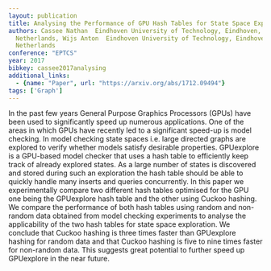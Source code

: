 ```yaml
---
layout: publication
title: Analysing the Performance of GPU Hash Tables for State Space Exploration
authors: Cassee Nathan  Eindhoven University of Technology, Eindhoven, The
  Netherlands, Wijs Anton  Eindhoven University of Technology, Eindhoven, The
  Netherlands
conference: "EPTCS"
year: 2017
bibkey: cassee2017analysing
additional_links:
  - {name: "Paper", url: "https://arxiv.org/abs/1712.09494"}
tags: ['Graph']
---
```

In the past few years General Purpose Graphics Processors (GPUs) have been used to significantly speed up numerous applications. One of the areas in which GPUs have recently led to a significant speed-up is model checking. In model checking state spaces i.e. large directed graphs are explored to verify whether models satisfy desirable properties. GPUexplore is a GPU-based model checker that uses a hash table to efficiently keep track of already explored states. As a large number of states is discovered and stored during such an exploration the hash table should be able to quickly handle many inserts and queries concurrently. In this paper we experimentally compare two different hash tables optimised for the GPU one being the GPUexplore hash table and the other using Cuckoo hashing. We compare the performance of both hash tables using random and non-random data obtained from model checking experiments to analyse the applicability of the two hash tables for state space exploration. We conclude that Cuckoo hashing is three times faster than GPUexplore hashing for random data and that Cuckoo hashing is five to nine times faster for non-random data. This suggests great potential to further speed up GPUexplore in the near future.
